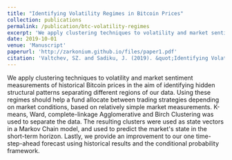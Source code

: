 ```yaml
---
title: "Identifying Volatility Regimes in Bitcoin Prices"
collection: publications
permalink: /publication/btc-volatility-regimes
excerpt: 'We apply clustering techniques to volatility and market sentiment measurements of historical Bitcoin prices in the aim of identifying hidden structural patterns separating different regions of our data. Using these regimes should help a fund allocate between trading strategies depending on market conditions, based on relatively simple market measurements. K-means, Ward, complete-linkage Agglomerative and Birch Clustering was used to separate the data. The resulting clusters were used as state vectors in a Markov Chain model, and used to predict the market's state in the short-term horizon. Lastly, we provide an improvement to our one time-step-ahead forecast using historical results and the conditional probability framework.'
date: 2019-10-01
venue: 'Manuscript'
paperurl: 'http://zarkonium.github.io/files/paper1.pdf'
citation: 'Valtchev, SZ. and Sadiku, J. (2019). &quot;Identifying Volatility Regimes in Bitcoin Prices&quot; <i>Manuscript</i>.'
---
```

We apply clustering techniques to volatility and market sentiment measurements of historical Bitcoin prices in the aim of identifying hidden structural patterns separating different regions of our data. Using these regimes should help a fund allocate between trading strategies depending on market conditions, based on relatively simple market measurements. K-means, Ward, complete-linkage Agglomerative and Birch Clustering was used to separate the data. The resulting clusters were used as state vectors in a Markov Chain model, and used to predict the market's state in the short-term horizon. Lastly, we provide an improvement to our one time-step-ahead forecast using historical results and the conditional probability framework.
